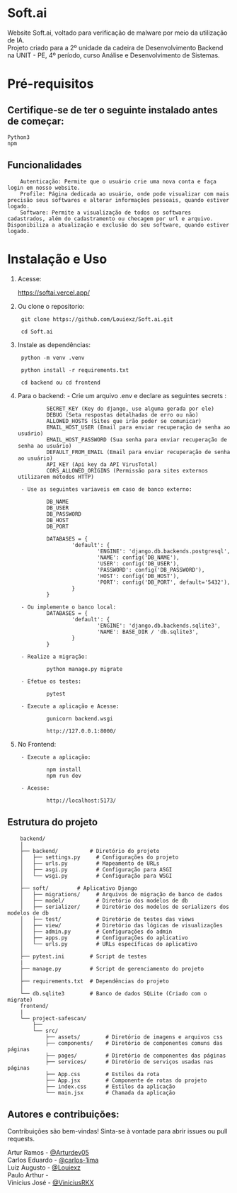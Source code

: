 # Soft.ai

Website Soft.ai, voltado para verificação de malware por meio da utilização de IA.<br>
Projeto criado para a 2º unidade da cadeira de Desenvolvimento Backend na UNIT - PE, 4º período, curso Análise e Desenvolvimento de Sistemas.

# Pré-requisitos
## Certifique-se de ter o seguinte instalado antes de começar:

    Python3
    npm

## Funcionalidades

        Autenticação: Permite que o usuário crie uma nova conta e faça login em nosso website.
        Profile: Página dedicada ao usuário, onde pode visualizar com mais precisão seus softwares e alterar informações pessoais, quando estiver logado.
        Software: Permite a visualização de todos os softwares cadastrados, além do cadastramento ou checagem por url e arquivo. Disponibiliza a atualização e exclusão do seu software, quando estiver logado.

# Instalação e Uso

1. Acesse:

    https://softai.vercel.app/

2. Ou clone o repositorio:

        git clone https://github.com/Louiexz/Soft.ai.git

        cd Soft.ai

3. Instale as dependências:

        python -m venv .venv

        python install -r requirements.txt

        cd backend ou cd frontend

4. Para o backend:
        - Crie um arquivo .env e declare as seguintes secrets :

                SECRET_KEY (Key do django, use alguma gerada por ele)
                DEBUG (Seta respostas detalhadas de erro ou não)
                ALLOWED_HOSTS (Sites que irão poder se comunicar)
                EMAIL_HOST_USER (Email para enviar recuperação de senha ao usuário)
                EMAIL_HOST_PASSWORD (Sua senha para enviar recuperação de senha ao usuário)
                DEFAULT_FROM_EMAIL (Email para enviar recuperação de senha ao usuário)
                API_KEY (Api key da API VirusTotal)
                CORS_ALLOWED_ORIGINS (Permissão para sites externos utilizarem métodos HTTP)
        
        - Use as seguintes variaveis em caso de banco externo:
        
                DB_NAME 
                DB_USER
                DB_PASSWORD
                DB_HOST
                DB_PORT

                DATABASES = {
                        'default': {
                                'ENGINE': 'django.db.backends.postgresql',
                                'NAME': config('DB_NAME'),
                                'USER': config('DB_USER'),
                                'PASSWORD': config('DB_PASSWORD'),
                                'HOST': config('DB_HOST'),
                                'PORT': config('DB_PORT', default='5432'),
                        }
                }
        
        - Ou implemente o banco local:
                DATABASES = {
                        'default': {
                                'ENGINE': 'django.db.backends.sqlite3',
                                'NAME': BASE_DIR / 'db.sqlite3',
                        }
                }        

        - Realize a migração:

                python manage.py migrate
        
        - Efetue os testes:

                pytest

        - Execute a aplicação e Acesse:
        
                gunicorn backend.wsgi

                http://127.0.0.1:8000/

5. No Frontend:

        - Execute a aplicação:

                npm install
                npm run dev
        
        - Acesse:

                http://localhost:5173/


## Estrutura do projeto

        backend/
        │
        ├── backend/          # Diretório do projeto
        │   ├── settings.py     # Configurações do projeto
        │   ├── urls.py         # Mapeamento de URLs
        │   ├── asgi.py         # Configuração para ASGI
        │   └── wsgi.py         # Configuração para WSGI
        │
        ├── soft/         # Aplicativo Django
        │   ├── migrations/     # Arquivos de migração de banco de dados
        │   ├── model/          # Diretório dos modelos de db
        │   ├── serializer/     # Diretório dos modelos de serializers dos modelos de db
        │   ├── test/           # Diretório de testes das views
        │   ├── view/           # Diretório das lógicas de visualizações
        │   ├── admin.py        # Configurações do admin
        │   ├── apps.py         # Configurações do aplicativo
        │   └── urls.py         # URLs específicas do aplicativo
        │
        ├── pytest.ini        # Script de testes
        |
        ├── manage.py         # Script de gerenciamento do projeto
        │
        ├── requirements.txt  # Dependências do projeto
        │
        └── db.sqlite3        # Banco de dados SQLite (Criado com o migrate)
        frontend/
        |
        └── project-safescan/
            ├──
            └── src/
                ├── assets/        # Diretório de imagens e arquivos css
                ├── components/    # Diretório de componentes comuns das páginas
                ├── pages/         # Diretório de componentes das páginas
                ├── services/      # Diretório de serviços usadas nas páginas
                ├── App.css        # Estilos da rota
                ├── App.jsx        # Componente de rotas do projeto
                ├── index.css      # Estilos da aplicação
                └── main.jsx       # Chamada da aplicação
          
## Autores e contribuições:
Contribuições são bem-vindas! Sinta-se à vontade para abrir issues ou pull requests.

Artur Ramos - [@Arturdev05](https://github.com/Arturdev05)<br>
Carlos Eduardo - [@carlos-1ima](https://github.com/carlos-1ima)<br>
Luiz Augusto - [@Louiexz](https://github.com/Louiexz)<br>
Paulo Arthur -<br>
Vinicius José - [@ViniciusRKX](https://github.com/ViniciusRKX)
